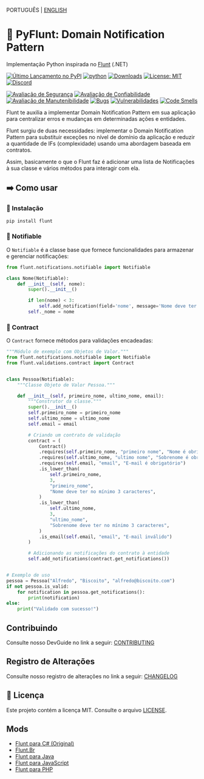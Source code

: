 PORTUGUÊS | [ENGLISH](https://github.com/fazedordecodigo/PyFlunt/blob/main/docs/README_EN.md)

# 🐍 PyFlunt: Domain Notification Pattern

Implementação Python inspirada no [Flunt](https://github.com/andrebaltieri/flunt) (.NET)

[![Último Lançamento no PyPI](https://img.shields.io/pypi/v/flunt.svg)](https://pypi.org/project/flunt/)
[![python](https://img.shields.io/pypi/pyversions/flunt.svg)](https://pypi.org/project/flunt/)
[![Downloads](https://static.pepy.tech/badge/flunt/month)](https://pepy.tech/project/flunt)
[![License: MIT](https://img.shields.io/badge/License-MIT-yellow.svg)](https://opensource.org/licenses/MIT)
[![Discord](https://img.shields.io/discord/1211477389830393866?logo=discord&label=Discord&color=5865F2&logoColor=white)](https://discord.gg/HNwFHQWX)


[![Avaliação de Segurança](https://sonarcloud.io/api/project_badges/measure?project=fazedordecodigo_PyFlunt&metric=security_rating)](https://sonarcloud.io/summary/new_code?id=fazedordecodigo_PyFlunt)
[![Avaliação de Confiabilidade](https://sonarcloud.io/api/project_badges/measure?project=fazedordecodigo_PyFlunt&metric=reliability_rating)](https://sonarcloud.io/summary/new_code?id=fazedordecodigo_PyFlunt)
[![Avaliação de Manutenibilidade](https://sonarcloud.io/api/project_badges/measure?project=fazedordecodigo_PyFlunt&metric=sqale_rating)](https://sonarcloud.io/summary/new_code?id=fazedordecodigo_PyFlunt)
[![Bugs](https://sonarcloud.io/api/project_badges/measure?project=fazedordecodigo_PyFlunt&metric=bugs)](https://sonarcloud.io/summary/new_code?id=fazedordecodigo_PyFlunt)
[![Vulnerabilidades](https://sonarcloud.io/api/project_badges/measure?project=fazedordecodigo_PyFlunt&metric=vulnerabilities)](https://sonarcloud.io/summary/new_code?id=fazedordecodigo_PyFlunt)
[![Code Smells](https://sonarcloud.io/api/project_badges/measure?project=fazedordecodigo_PyFlunt&metric=code_smells)](https://sonarcloud.io/summary/new_code?id=fazedordecodigo_PyFlunt)


Flunt te auxilia a implementar Domain Notification Pattern em sua aplicação para centralizar erros e mudanças em determinadas ações e entidades.

Flunt surgiu de duas necessidades: implementar o Domain Notification Pattern para substituir exceções no nível de domínio da aplicação e reduzir a quantidade de IFs (complexidade) usando uma abordagem baseada em contratos.

Assim, basicamente o que o Flunt faz é adicionar uma lista de Notificações à sua classe e vários métodos para interagir com ela.

## ➡️ Como usar

### 🔧 Instalação

````bash
pip install flunt
````

### 🔔 Notifiable

O `Notifiable` é a classe base que fornece funcionalidades para armazenar e gerenciar notificações:

````python
from flunt.notifications.notifiable import Notifiable

class Nome(Notifiable):
    def __init__(self, nome):
        super().__init__()

        if len(nome) < 3:
            self.add_notification(field='nome', message='Nome deve ter pelo menos 3 caracteres')
        self._nome = nome
````

### 📜 Contract

O `Contract` fornece métodos para validações encadeadas:

````python
"""Módulo de exemplo com Objetos de Valor."""
from flunt.notifications.notifiable import Notifiable
from flunt.validations.contract import Contract


class Pessoa(Notifiable):
    """Classe Objeto de Valor Pessoa."""

    def __init__(self, primeiro_nome, ultimo_nome, email):
        """Construtor da classe."""
        super().__init__()
        self.primeiro_nome = primeiro_nome
        self.ultimo_nome = ultimo_nome
        self.email = email

        # Criando um contrato de validação
        contract = (
            Contract()
            .requires(self.primeiro_nome, "primeiro nome", "Nome é obrigatório")
            .requires(self.ultimo_nome, "ultimo nome", "Sobrenome é obrigatório")
            .requires(self.email, "email", "E-mail é obrigatório")
            .is_lower_than(
                self.primeiro_nome,
                3,
                "primeiro_nome",
                "Nome deve ter no mínimo 3 caracteres",
            )
            .is_lower_than(
                self.ultimo_nome,
                3,
                "ultimo_nome",
                "Sobrenome deve ter no mínimo 3 caracteres",
            )
            .is_email(self.email, "email", "E-mail inválido")
        )

        # Adicionando as notificações do contrato à entidade
        self.add_notifications(contract.get_notifications())


# Exemplo de uso
pessoa = Pessoa("Alfredo", "Biscoito", "alfredo@biscoito.com")
if not pessoa.is_valid:
    for notification in pessoa.get_notifications():
        print(notification)
else:
    print("Validado com sucesso!")
````

## Contribuindo

Consulte nosso DevGuide no link a seguir: [CONTRIBUTING](https://github.com/fazedordecodigo/PyFlunt/blob/main/docs/CONTRIBUTING.md)

## Registro de Alterações

Consulte nosso registro de alterações no link a seguir: [CHANGELOG](https://github.com/fazedordecodigo/PyFlunt/blob/main/docs/CHANGELOG.md)

## 📄 Licença

Este projeto contém a licença MIT. Consulte o arquivo [LICENSE](https://github.com/fazedordecodigo/PyFlunt/blob/main/docs/LICENSE).

## Mods
* [Flunt para C# (Original)](https://github.com/andrebaltieri/Flunt)
* [Flunt.Br](https://github.com/lira92/flunt.br)
* [Flunt para Java](https://github.com/carlosbritojun/jflunt)
* [Flunt para JavaScript](https://github.com/jhonesgoncal/flunt)
* [Flunt para PHP](https://github.com/matheusbloise/flunt-php)
